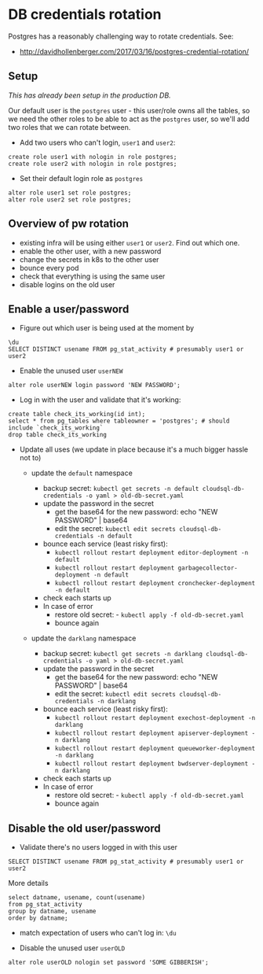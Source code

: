 # DB credentials rotation

Postgres has a reasonably challenging way to rotate credentials. See:

- http://davidhollenberger.com/2017/03/16/postgres-credential-rotation/

## Setup

_This has already been setup in the production DB._

Our default user is the `postgres` user - this user/role owns all the tables, so we
need the other roles to be able to act as the `postgres` user, so we'll add two roles
that we can rotate between.

- Add two users who can't login, `user1` and `user2`:

```
create role user1 with nologin in role postgres;
create role user2 with nologin in role postgres;
```

- Set their default login role as `postgres`

```
alter role user1 set role postgres;
alter role user2 set role postgres;
```

## Overview of pw rotation

- existing infra will be using either `user1` or `user2`. Find out which one.
- enable the other user, with a new password
- change the secrets in k8s to the other user
- bounce every pod
- check that everything is using the same user
- disable logins on the old user

## Enable a user/password

- Figure out which user is being used at the moment by

```
\du
SELECT DISTINCT usename FROM pg_stat_activity # presumably user1 or user2
```

- Enable the unused user `userNEW`

```
alter role userNEW login password 'NEW PASSWORD';
```

- Log in with the user and validate that it's working:

```
create table check_its_working(id int);
select * from pg_tables where tableowner = 'postgres'; # should include `check_its_working`
drop table check_its_working
```

- Update all uses (we update in place because it's a much bigger hassle not to)

  - update the `default` namespace

    - backup secret: `kubectl get secrets -n default cloudsql-db-credentials -o yaml > old-db-secret.yaml`
    - update the password in the secret
      - get the base64 for the new password: echo "NEW PASSWORD" | base64
      - edit the secret: `kubectl edit secrets cloudsql-db-credentials -n default`
    - bounce each service (least risky first):
      - `kubectl rollout restart deployment editor-deployment -n default`
      - `kubectl rollout restart deployment garbagecollector-deployment -n default`
      - `kubectl rollout restart deployment cronchecker-deployment -n default`
    - check each starts up
    - In case of error
      - restore old secret: - `kubectl apply -f old-db-secret.yaml`
      - bounce again

  - update the `darklang` namespace
    - backup secret: `kubectl get secrets -n darklang cloudsql-db-credentials -o yaml > old-db-secret.yaml`
    - update the password in the secret
      - get the base64 for the new password: echo "NEW PASSWORD" | base64
      - edit the secret: `kubectl edit secrets cloudsql-db-credentials -n darklang`
    - bounce each service (least risky first):
      - `kubectl rollout restart deployment exechost-deployment -n darklang`
      - `kubectl rollout restart deployment apiserver-deployment -n darklang`
      - `kubectl rollout restart deployment queueworker-deployment -n darklang`
      - `kubectl rollout restart deployment bwdserver-deployment -n darklang`
    - check each starts up
    - In case of error
      - restore old secret: - `kubectl apply -f old-db-secret.yaml`
      - bounce again

## Disable the old user/password

- Validate there's no users logged in with this user

```
SELECT DISTINCT usename FROM pg_stat_activity # presumably user1 or user2
```

More details

```
select datname, usename, count(usename)
from pg_stat_activity
group by datname, usename
order by datname;
```

- match expectation of users who can't log in: `\du`

- Disable the unused user `userOLD`

```
alter role userOLD nologin set password 'SOME GIBBERISH';
```
